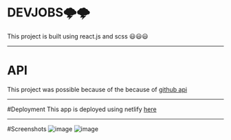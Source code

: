 # DEVJOBS🌩️🌩️

This project is built using react.js and scss 😃😃😃

---

# API

This project was possible because of the because of [github api](https://jobs.github.com/api)

---

#Deployment
This app is deployed using netlify [here](https://rohith-devjobs.netlify.app/)

---

#Screenshots
![image](https://user-images.githubusercontent.com/62145732/109982769-3964c000-7d28-11eb-9d02-db77aacc5753.png)
![image](https://user-images.githubusercontent.com/62145732/109982771-39fd5680-7d28-11eb-98e1-0beadd9ae558.png)
